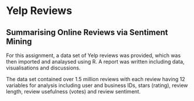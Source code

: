 # Yelp Reviews
## Summarising Online Reviews via Sentiment Mining
For this assignment, a data set of Yelp reviews was provided, which was then imported and analaysed using R. A report was written including data, visualisations and discussions.

The data set contained over 1.5 million reviews with each review having 12 variables for analysis including user and business IDs, stars (rating), review length, review usefulness (votes) and review sentiment. 
